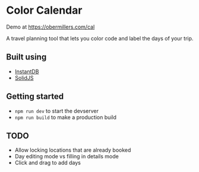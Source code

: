 # Color Calendar

Demo at https://obermillers.com/cal

A travel planning tool that lets you color code and label the days of your trip.

## Built using

- [InstantDB](https://www.instantdb.com/)
- [SolidJS](https://www.solidjs.com/)

## Getting started

- `npm run dev` to start the devserver
- `npm run build` to make a production build

## TODO

- Allow locking locations that are already booked
- Day editing mode vs filling in details mode
- Click and drag to add days
